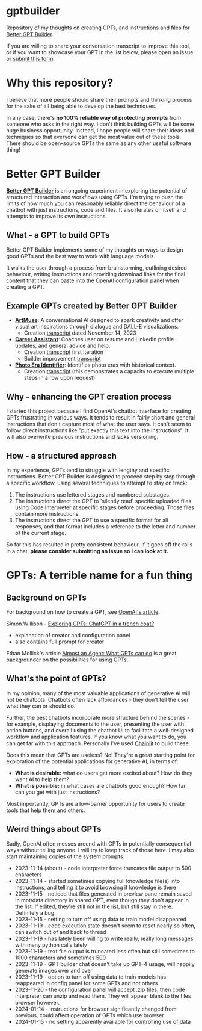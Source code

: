 # gptbuilder
Repository of my thoughts on creating GPTs, and instructions and files for [Better GPT Builder](https://chat.openai.com/g/g-0CAiaGJje-better-gpt-builder).

If you are willing to share your conversation transcript to improve this tool, or if you want to showcase your GPT in the list below, please open an issue or [submit this form](https://forms.gle/he2qFcpdjdrEBpaq6).

# Why this repository?
I believe that more people should share their prompts and thinking process for the sake of all being able to develop the best techniques.

In any case, there's **no 100% reliable way of protecting prompts** from someone who asks in the right way. I don't think building GPTs will be some huge business opportunity. Instead, I hope people will share their ideas and techniques so that everyone can get the most value out of these tools. There should be open-source GPTs the same as any other useful software thing!

# Better GPT Builder
**[Better GPT Builder](https://chat.openai.com/g/g-0CAiaGJje-better-gpt-builder)** is an ongoing experiment in exploring the potential of structured interaction and workflows using GPTs. I'm trying to push the limits of how much you can reasonably reliably direct the behaviour of a chatbot with just instructions, code and files. It also iterates on itself and attempts to improve its own instructions.

## What - a GPT to build GPTs
Better GPT Builder implements some of my thoughts on ways to design good GPTs and the best way to work with language models. 

It walks the user through a process from brainstorming, outlining desired behaviour, writing instructions and providing download links for the final content that they can paste into the OpenAI configuration panel when creating a GPT.

## Example GPTs created by Better GPT Builder
* **[ArtMuse](https://chat.openai.com/g/g-kY3woUU1m-artmuse)**: A conversational AI designed to spark creativity and offer visual art inspirations through dialogue and DALL-E visualizations.
    * Creation [transcript](https://chat.openai.com/share/bc93a6ac-311e-41b6-b3ae-62e2879c5ad2) dated November 14, 2023
* **[Career Assistant](https://chat.openai.com/g/g-EbYpo1ISQ-career-assistant)**: Coaches user on resume and LinkedIn profile updates, and general advice and help.
    * Creation [transcript](https://chat.openai.com/share/87b84ae4-b229-4347-b4da-a8e800054e50) first iteration
    * Builder improvement [transcript](https://chat.openai.com/share/c0b187de-af40-47da-81a9-5175508bee0c)
* **[Photo Era Identifier](https://chat.openai.com/g/g-iAP1EJ5Bn-photo-era-identifier)**: Identifies photo eras with historical context.
    * Creation [transcript](https://chat.openai.com/share/620cf78c-c48f-47ce-857d-7205d6115fbe) (this demonstrates a capacity to execute multiple steps in a row upon request)

## Why - enhancing the GPT creation process
I started this project because I find OpenAI's chatbot interface for creating GPTs frustrating in various ways. It tends to result in fairly short and general instructions that don't capture most of what the user says. It can't seem to follow direct instructions like "put exactly this text into the instructions". It will also overwrite previous instructions and lacks versioning.


## How - a structured approach
In my experience, GPTs tend to struggle with lengthy and specific instructions. Better GPT Builder is designed to proceed step by step through a specific workflow, using several techniques to attempt to stay on track: 
1. The instructions use lettered stages and numbered substages.
2. The instructions direct the GPT to 'silently read' specific uploaded files using Code Interpreter at specific stages before proceeding. Those files contain more instructions.
3. The instructions direct the GPT to use a specific format for all responses, and that format includes a reference to the letter and number of the current stage.

So far this has resulted in pretty consistent behaviour. If it goes off the rails in a chat, **please consider submitting an issue so I can look at it.**


# GPTs: A terrible name for a fun thing

## Background on GPTs
For background on how to create a GPT, see [OpenAI's article](https://help.openai.com/en/articles/8554397-creating-a-gpt).

Simon Willison - [Exploring GPTs: ChatGPT in a trench coat?](https://simonwillison.net/2023/Nov/15/gpts/)
* explanation of creator and configuration panel
* also contains full prompt for creator

Ethan Mollick's article [Almost an Agent: What GPTs can do](https://www.oneusefulthing.org/p/almost-an-agent-what-gpts-can-do) is a great backgrounder on the possibilities for using GPTs.


## What's the point of GPTs? 
In my opinion, many of the most valuable applications of generative AI will not be chatbots. Chatbots often lack affordances - they don't tell the user what they can or should do. 

Further, the best chatbots incorporate more structure behind the scenes - for example, displaying documents to the user, presenting the user with action buttons, and overall using the chatbot UI to facilitate a well-designed workflow and application features. If you know what you want to do, you can get far with this approach. Personally I've used [Chainlit](https://docs.chainlit.io/get-started/overview) to build these. 

Does this mean that GPTs are useless? No! They're a great starting point for exploration of the potential applications for generative AI, in terms of: 
* **What is desirable:** what do users get more excited about? How do they want AI to help them?
* **What is possible:** in what cases are chatbots good enough? How far can you get with just instructions?

Most importantly, GPTs are a low-barrier opportunity for users to create tools that help them and others. 

## Weird things about GPTs

Sadly, OpenAI often messes around with GPTs in potentially consequential ways without telling anyone. I will try to keep track of those here. I may also start maintaining copies of the system prompts.

* 2023-11-14 (about) - code interpreter force truncates file output to 500 characters
* 2023-11-14 - started sometimes copying full knowledge file(s) into instructions, and telling it to avoid browsing if knowledge is there
* 2023-11-15 - noticed that files generated in preview pane remain saved in mnt/data directory in shared GPT, even though they don't appear in the list. If edited, they're still not in the list, but still stay in there. Definitely a bug.
* 2023-11-15 - setting to turn off using data to train model disappeared
* 2023-11-19 - code execution state doesn't seem to reset nearly so often, can switch out of and back to thread
* 2023-11-19 - has lately been willing to write really, really long messages with many python calls lately
* 2023-11-19 - text file output is truncated less often but still sometimes to 1000 characters and sometimes 500
* 2023-11-19 - GPT builder chat doesn't take up GPT-4 usage, will happily generate images over and over
* 2023-11-19 - option to turn off using data to train models has reappeared in config panel for some GPTs and not others
* 2023-11-20 - the configuration panel will accept .zip files, then code interpreter can unzip and read them. They will appear blank to the files browser however.
* 2024-01-14 - instructions for browser significantly changed from previous, could affect operation of GPTs which use browser
* 2024-01-15 - no setting apparently available for controlling use of data